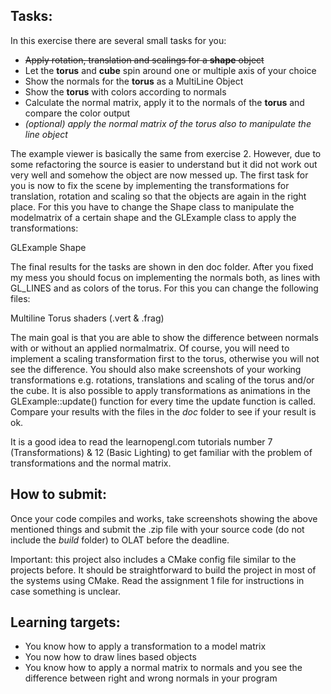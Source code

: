 ## Tasks:
In this exercise there are several small tasks for you:

- ~~Apply rotation, translation and scalings for a **shape** object~~
- Let the **torus** and **cube** spin around one or multiple axis of your choice
- Show the normals for the **torus** as a MultiLine Object
- Show the **torus** with colors according to normals
- Calculate the normal matrix, apply it to the normals of the **torus** and compare the color output
- _(optional) apply the normal matrix of the torus also to manipulate the line object_

The example viewer is basically the same from exercise 2. However, due to some refactoring the source is easier to understand but it did not work out very well and somehow the object are now messed up. The first task for you is now to fix the scene by implementing the transformations for translation, rotation and scaling so that the objects are again in the right place. For this you have to change the Shape class to manipulate the modelmatrix of a certain shape and the GLExample class to apply the transformations:


GLExample
Shape

The final results for the tasks are shown in den doc folder. After you fixed my mess you should focus on implementing the normals both, as lines with GL_LINES and as colors of the torus. For this you can change the following files:

Multiline
Torus shaders (.vert & .frag)

The main goal is that you are able to show the difference between normals with or without an applied normalmatrix. Of course, you will need to implement a scaling transformation first to the torus, otherwise you will not see the difference. You should also make screenshots of your working transformations e.g. rotations, translations and scaling of the torus and/or the cube. It is also possible to apply transformations as animations in the GLExample::update() function for every time the update function is called.  Compare your results with the files in the _doc_ folder to see if your result is ok.

It is a good idea to read the learnopengl.com tutorials number 7 (Transformations) &  12 (Basic Lighting) to get familiar with the problem of transformations and the normal matrix.

## How to submit:
Once your code compiles and works, take screenshots showing the above mentioned things and submit the .zip file with your source code (do not include the _build_ folder) to OLAT before the deadline.

Important: this project also includes a CMake config file similar to the projects before. It should be straightforward to build the project in most of the systems using CMake. Read the assignment 1 file for instructions in case something is unclear.

## Learning targets:
- You know how to apply a transformation to a model matrix
- You now how to draw lines based objects
- You know how to apply a normal matrix to normals and you see the difference between right and wrong normals in your program

